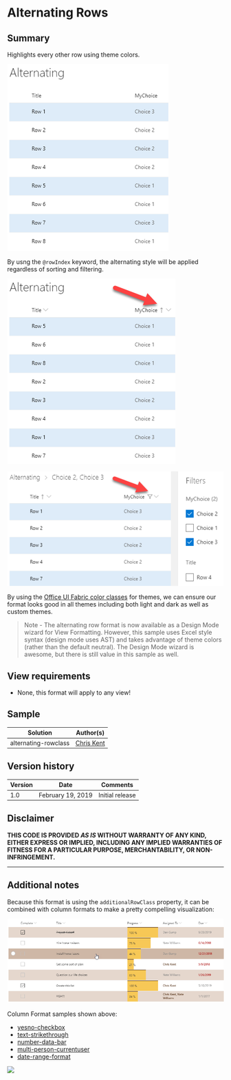 # Alternating Rows

## Summary
Highlights every other row using theme colors.

![Alternating Rows](./assets/screenshot.png)

By usng the `@rowIndex` keyword, the alternating style will be applied regardless of sorting and filtering.

![Alternating Rows with sorting](./assets/screenshotSorted.png)

![Alternating Rows with filtering](./assets/screenshotFiltered.png)

By using the [Office UI Fabric color classes](https://developer.microsoft.com/fabric#/styles/colors) for themes, we can ensure our format looks good in all themes including both light and dark as well as custom themes.

> Note - The alternating row format is now available as a Design Mode wizard for View Formatting. However, this sample uses Excel style syntax (design mode uses AST) and takes advantage of theme colors (rather than the default neutral). The Design Mode wizard is awesome, but there is still value in this sample as well.

## View requirements
- None, this format will apply to any view!

## Sample

Solution|Author(s)
--------|---------
alternating-rowclass | [Chris Kent](https://twitter.com/thechriskent)

## Version history

Version|Date|Comments
-------|----|--------
1.0|February 19, 2019|Initial release

## Disclaimer
**THIS CODE IS PROVIDED *AS IS* WITHOUT WARRANTY OF ANY KIND, EITHER EXPRESS OR IMPLIED, INCLUDING ANY IMPLIED WARRANTIES OF FITNESS FOR A PARTICULAR PURPOSE, MERCHANTABILITY, OR NON-INFRINGEMENT.**

---

## Additional notes

Because this format is using the `additionalRowClass` property, it can be combined with column formats to make a pretty compelling visualization:

![Combined with Column Formatting](./assets/screenshotCombined.png)

Column Format samples shown above:
- [yesno-checkbox](../../column-samples/yesno-checkbox)
- [text-strikethrough](../../column-samples/text-strikethrough)
- [number-data-bar](../../column-samples/number-data-bar)
- [multi-person-currentuser](../../column-samples/multi-person-currentuser)
- [date-range-format](../../column-samples/date-range-format)

<img src="https://telemetry.sharepointpnp.com/sp-dev-list-formatting/view-samples/alternating-rowclass" />
